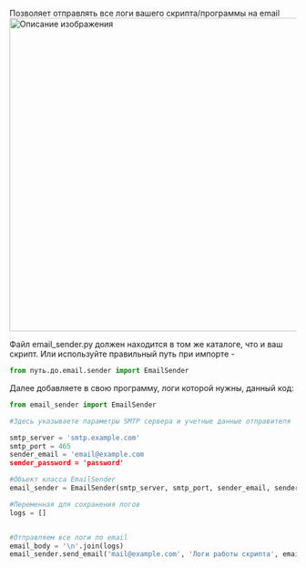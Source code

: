 Позволяет отправлять все логи вашего скрипта/программы на email
<img src="https://github.com/Esspiritus/email_sender/assets/164971431/fdee3f1b-191f-4fe8-bd84-ff0b1648704c" alt="Описание изображения" style="width: 700px; height: 550px;">



Файл email_sender.py должен находится в том же каталоге, что и ваш скрипт.
Или используйте правильный путь при импорте - 
```python
from путь.до.email.sender import EmailSender
```
Далее добавляете в свою программу, логи которой нужны, данный код:

```python
from email_sender import EmailSender

#Здесь указываете параметры SMTP сервера и учетные данные отправителя

smtp_server = 'smtp.example.com'
smtp_port = 465
sender_email = 'email@example.com
sender_password = 'password'

#Объект класса EmailSender
email_sender = EmailSender(smtp_server, smtp_port, sender_email, sender_password)

#Переменная для сохранения логов
logs = []


#Отправляем все логи по email
email_body = '\n'.join(logs)
email_sender.send_email('mail@example.com', 'Логи работы скрипта', email_body)
```
